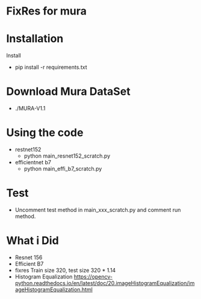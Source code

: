 # FixRes for mura


# Installation

Install
* pip install -r requirements.txt

# Download Mura DataSet
* ./MURA-V1.1

# Using the code 

* restnet152
    * python main_resnet152_scratch.py
* efficientnet b7
    * python main_effi_b7_scratch.py

# Test
* Uncomment test method in main_xxx_scratch.py and comment run method.

# What i Did
* Resnet 156
* Efficient B7
* fixres Train size 320,  test size 320 * 1.14
* Histogram Equalization https://opencv-python.readthedocs.io/en/latest/doc/20.imageHistogramEqualization/imageHistogramEqualization.html
